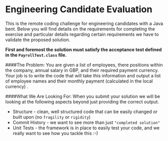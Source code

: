 # Engineering Candidate Evaluation

This is the remote coding challenge for engineering candidates with a Java bent. Below you will find details on the requirements for completing the exercise and particular details regarding certain requirements we have to validate the proposed solution.

**First and foremost the solution must satisfy the acceptance test defined in the `PayrollTest.class` file.**

####The Problem:
You are given a list of employees, there positions within the company, annual salary in GBP, and their required payment currency. Your job is to write the code that will take this information and output a list of employee names and their monthly payment (calculated in the local currency) .
    
####What We Are Looking For:
When you submit your solution we will be looking at the following aspects beyond just providing the correct output.
* Structure - clean, well structured code that can be easily changed or built upon (no `fragility` or `rigidity`)
* Commit History - we want to see more than just `"completed solution"`
* Unit Tests - the framework is in place to easily test your code, and we really want to see how you tackle this :-)